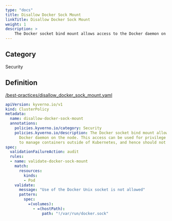 ```yaml
---
type: "docs"
title: Disallow Docker Sock Mount
linkTitle: Disallow Docker Sock Mount
weight: 1
description: >
    The Docker socket bind mount allows access to the Docker daemon on the node. This access can be used for privilege escalation and to manage containers outside of Kubernetes, and hence should not be allowed.
---
```


## Category
Security

## Definition
[/best-practices/disallow_docker_sock_mount.yaml](https://github.com/kyverno/policies/raw/main//best-practices/disallow_docker_sock_mount.yaml)

```yaml
apiVersion: kyverno.io/v1
kind: ClusterPolicy
metadata:
  name: disallow-docker-sock-mount
  annotations:
    policies.kyverno.io/category: Security
    policies.kyverno.io/description: The Docker socket bind mount allows access to the 
      Docker daemon on the node. This access can be used for privilege escalation and 
      to manage containers outside of Kubernetes, and hence should not be allowed.  
spec:
  validationFailureAction: audit
  rules:
  - name: validate-docker-sock-mount
    match:
      resources:
        kinds:
        - Pod
    validate:
      message: "Use of the Docker Unix socket is not allowed"
      pattern:
        spec:
          =(volumes):
            - =(hostPath):
                path: "!/var/run/docker.sock"
```

